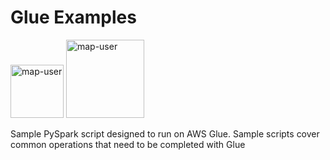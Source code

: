 # Glue Examples

<img width="85" alt="map-user" src="https://img.shields.io/badge/views-1047-green"> <img width="125" alt="map-user" src="https://img.shields.io/badge/unique visits-240-green">

Sample PySpark script designed to run on AWS Glue. Sample scripts cover common operations that need to be completed with Glue
